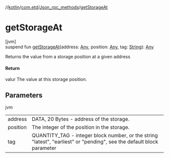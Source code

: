 //[kotlin](../../../index.md)/[com.etd](../index.md)/[Json_rpc_methods](index.md)/[getStorageAt](get-storage-at.md)

# getStorageAt

[jvm]\
suspend fun [getStorageAt](get-storage-at.md)(address: [Any](https://kotlinlang.org/api/latest/jvm/stdlib/kotlin/-any/index.html), position: [Any](https://kotlinlang.org/api/latest/jvm/stdlib/kotlin/-any/index.html), tag: [String](https://kotlinlang.org/api/latest/jvm/stdlib/kotlin/-string/index.html)): [Any](https://kotlinlang.org/api/latest/jvm/stdlib/kotlin/-any/index.html)

Returns the value from a storage position at a given address

#### Return

valur The value at this storage position.

## Parameters

jvm

| | |
|---|---|
| address | DATA, 20 Bytes - address of the storage. |
| position | The integer of the position in the storage. |
| tag | QUANTITY_TAG - integer block number, or the string "latest", "earliest" or "pending", see the default block parameter |
